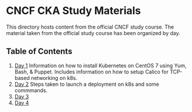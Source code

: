 # CNCF CKA Study Materials

This directory hosts content from the official CNCF study course. The material taken from the official study course has been organized by day.

## Table of Contents

1. [Day 1](#example)
    Information on how to install Kubernetes on CentOS 7 using Yum, Bash, & Puppet.
    Includes information on how to setup Calico for TCP-based networking on k8s.
2. [Day 2](#example2)
    Steps taken to launch a deployment on k8s and some commmands.
3. [Day 3](#third-example)
4. [Day 4](#fourth-examplehttpwwwfourthexamplecom)
